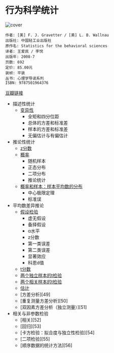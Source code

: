 # 行为科学统计
![cover](https://img3.doubanio.com/lpic/s3226976.jpg)

    作者: [美] F. J. Gravetter / [美] L. B. Wallnau 
    出版社: 中国轻工业出版社
    原作名: Statistics for the behavioral sciences
    译者: 王爱民 / 李悦 
    出版年: 2008-7
    页数: 692
    定价: 85.00元
    装帧: 平装
    丛书: 心理学导读系列
    ISBN: 9787501964376

[豆瓣链接](https://book.douban.com/subject/3171735/)

- 描述性统计
    - [变异性](variance.ipynb)
        - 全矩和四分位距
        - 总体的方差和标准差
        - 样本的方差和标准差
        - 无偏估计与有偏估计
- 推论性统计
    - [z分数](z-score.ipynb)
    - [概率](probability.ipynb)
        - 随机样本
        - 正态分布
        - 二项分布
        - 推论统计
    - [概率和样本：样本平均数的分布](sample.ipynb)
        - 中心极限定理
        - 标准误
- 平均数差异推论
    - [假设检验](hypothesis-testing.ipynb)
        - 虚无假设
        - 备择假设
        - α水平
        - z分数
        - 第一类误差
        - 第二类误差
        - 显著效应
        - 科恩d值
    - [t分数](t-score.ipynb)
    - [两个独立样本的t检验](2independent-sample-t-score.ipynb)
    - [两个相关样本的t检验](2relevent-sample-t-score.ipynb)
    - [估计](estimation.ipynb)
    - [方差分析][49]
    - [重复测量方差分析][50]
    - [双因素方差分析（独立测量）][51]
- 相关与非参数检验
    - [相关][52]
    - [回归][53]
    - [卡方检验：拟合度与独立性检验][54]
    - [二项检验][55]
    - [顺序数据的统计方法][56]